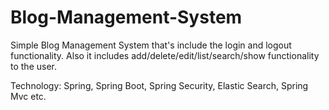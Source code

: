 # Blog-Management-System

Simple Blog Management System that's include the login and logout functionality. Also it includes add/delete/edit/list/search/show functionality to the user.

Technology: Spring, Spring Boot, Spring Security, Elastic Search, Spring Mvc etc.
